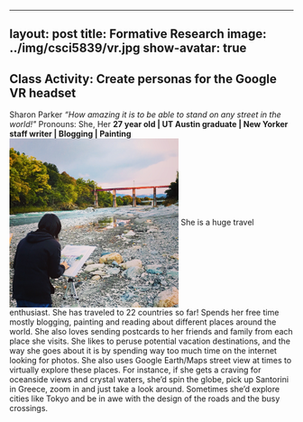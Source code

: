 
---
layout: post
title: Formative Research
image: ../img/csci5839/vr.jpg
show-avatar: true
---

## Class Activity: Create personas for the Google VR headset
Sharon Parker
_“How amazing it is to be able to stand on any street in the world!"_
Pronouns: She, Her
**27 year old | UT Austin graduate | New Yorker staff writer | Blogging | Painting**
<img src="../img/csci5839/sharonpersona.JPG" align="center" height="300" width="300">
She is a huge travel enthusiast. She has traveled to 22 countries so far!
Spends her free time mostly blogging, painting and reading about different places around the world. She also loves sending postcards to her friends and family from each place she visits. She likes to peruse potential vacation destinations, and the way she goes about it is by spending way too much time on the internet looking for photos. She also uses Google Earth/Maps street view at times to virtually explore these places. For instance, if she gets a craving for oceanside views and crystal waters, she’d spin the globe, pick up Santorini in Greece, zoom in and just take a look around. Sometimes she’d explore cities like Tokyo and be in awe with the design of the roads and the busy crossings.

